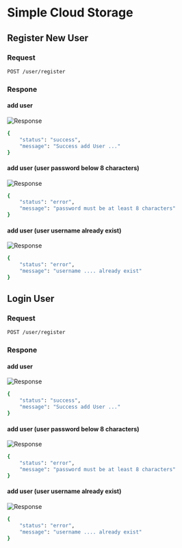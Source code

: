 # Simple Cloud Storage

## Register New User

### Request
```bash
POST /user/register
```

### Respone
#### add user
![Response](https://img.shields.io/badge/Created-201-brightgreen)
```bash
{
    "status": "success",
    "message": "Success add User ..."
}
```

#### add user (user password below 8 characters)
![Response](https://img.shields.io/badge/Bad%20Request-400-red)
```bash
{
    "status": "error",
    "message": "password must be at least 8 characters"
}
```

#### add user (user username already exist)
![Response](https://img.shields.io/badge/Bad%20Request-400-red)
```bash
{
    "status": "error",
    "message": "username .... already exist"
}
```

## Login User

### Request
```bash
POST /user/register
```

### Respone
#### add user
![Response](https://img.shields.io/badge/Created-201-brightgreen)
```bash
{
    "status": "success",
    "message": "Success add User ..."
}
```

#### add user (user password below 8 characters)
![Response](https://img.shields.io/badge/Bad%20Request-400-red)
```bash
{
    "status": "error",
    "message": "password must be at least 8 characters"
}
```

#### add user (user username already exist)
![Response](https://img.shields.io/badge/Bad%20Request-400-red)
```bash
{
    "status": "error",
    "message": "username .... already exist"
}
```
